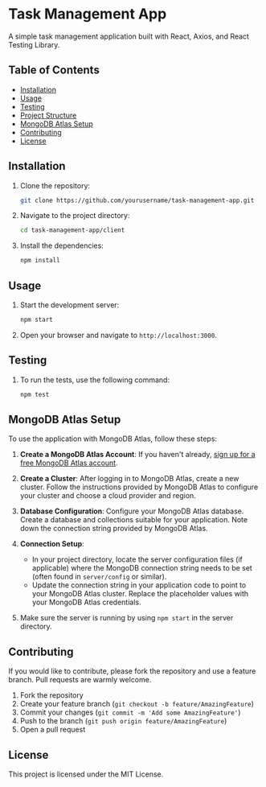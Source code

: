 # Task Management App

A simple task management application built with React, Axios, and React Testing Library.

## Table of Contents

- [Installation](#installation)
- [Usage](#usage)
- [Testing](#testing)
- [Project Structure](#project-structure)
- [MongoDB Atlas Setup](#mongodb-atlas-setup)
- [Contributing](#contributing)
- [License](#license)

## Installation

1. Clone the repository:

    ```bash
    git clone https://github.com/yourusername/task-management-app.git
    ```

2. Navigate to the project directory:

    ```bash
    cd task-management-app/client
    ```

3. Install the dependencies:

    ```bash
    npm install
    ```

## Usage

1. Start the development server:

    ```bash
    npm start
    ```

2. Open your browser and navigate to `http://localhost:3000`.

## Testing

1. To run the tests, use the following command:

    ```bash
    npm test
    ```

## MongoDB Atlas Setup

To use the application with MongoDB Atlas, follow these steps:

1. **Create a MongoDB Atlas Account**: If you haven't already, [sign up for a free MongoDB Atlas account](https://www.mongodb.com/cloud/atlas/register).

2. **Create a Cluster**: After logging in to MongoDB Atlas, create a new cluster. Follow the instructions provided by MongoDB Atlas to configure your cluster and choose a cloud provider and region.

3. **Database Configuration**: Configure your MongoDB Atlas database. Create a database and collections suitable for your application. Note down the connection string provided by MongoDB Atlas.

4. **Connection Setup**:
    - In your project directory, locate the server configuration files (if applicable) where the MongoDB connection string needs to be set (often found in `server/config` or similar).
    - Update the connection string in your application code to point to your MongoDB Atlas cluster. Replace the placeholder values with your MongoDB Atlas credentials.

5. Make sure the server is running by using `npm start` in the server directory.

## Contributing

If you would like to contribute, please fork the repository and use a feature branch. Pull requests are warmly welcome.

1. Fork the repository
2. Create your feature branch (`git checkout -b feature/AmazingFeature`)
3. Commit your changes (`git commit -m 'Add some AmazingFeature'`)
4. Push to the branch (`git push origin feature/AmazingFeature`)
5. Open a pull request

## License

This project is licensed under the MIT License.
